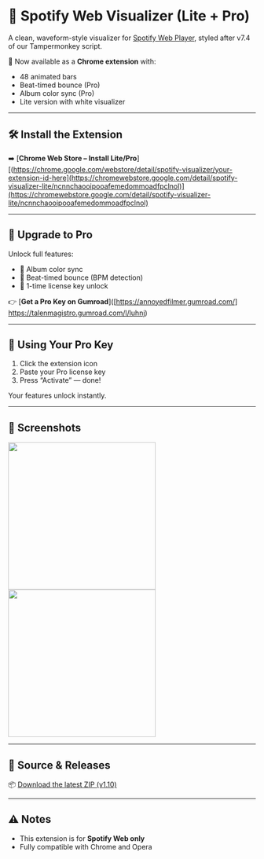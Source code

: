 # 🎵 Spotify Web Visualizer (Lite + Pro)

A clean, waveform-style visualizer for [Spotify Web Player](https://open.spotify.com/), styled after v7.4 of our Tampermonkey script.

🧪 Now available as a **Chrome extension** with:
- 48 animated bars
- Beat-timed bounce (Pro)
- Album color sync (Pro)
- Lite version with white visualizer

---

## 🛠️ Install the Extension

➡️ [**Chrome Web Store – Install Lite/Pro**] [(https://chrome.google.com/webstore/detail/spotify-visualizer/your-extension-id-here](https://chromewebstore.google.com/detail/spotify-visualizer-lite/ncnnchaooipooafemedommoadfpclnol)](https://chromewebstore.google.com/detail/spotify-visualizer-lite/ncnnchaooipooafemedommoadfpclnol)

---

## 💎 Upgrade to Pro

Unlock full features:
- 🎨 Album color sync
- 🥁 Beat-timed bounce (BPM detection)
- 🔐 1-time license key unlock

👉 [**Get a Pro Key on Gumroad**]([https://annoyedfilmer.gumroad.com/] https://talenmagistro.gumroad.com/l/luhnj)

---

## 🔑 Using Your Pro Key

1. Click the extension icon
2. Paste your Pro license key
3. Press “Activate” — done!

Your features unlock instantly.

---

## 📸 Screenshots

<img src="screenshots/lite.png" width="300" />
<img src="screenshots/pro.png" width="300" />

---

## 📁 Source & Releases

📦 [Download the latest ZIP (v1.10)](https://github.com/AnnoyedFilmer/spotify-visualizer/releases/latest)

---

## ⚠️ Notes

- This extension is for **Spotify Web only**
- Fully compatible with Chrome and Opera
